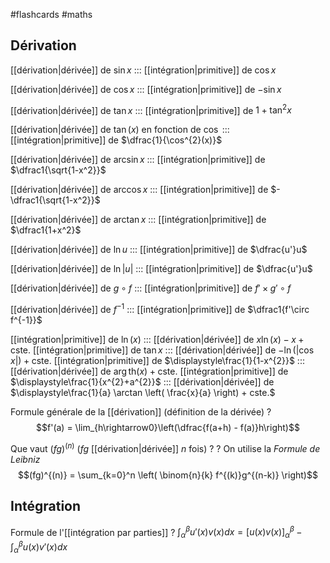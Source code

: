 #flashcards #maths

## Dérivation

[[dérivation|dérivée]] de $\sin x$ ::: [[intégration|primitive]] de $\cos x$ 
<!--SR:!2022-10-05,4,274!2022-10-05,3,255-->
[[dérivation|dérivée]] de $\cos x$ ::: [[intégration|primitive]] de $-\sin x$
<!--SR:!2023-04-20,240,330!2022-10-05,3,255-->
[[dérivation|dérivée]] de $\tan x$ ::: [[intégration|primitive]] de $1 + \tan^2 x$
<!--SR:!2022-10-07,8,192!2022-10-06,4,275-->
[[dérivation|dérivée]] de $\tan(x)$ en fonction de $\cos$ ::: [[intégration|primitive]] de $\dfrac{1}{\cos^{2}(x)}$
<!--SR:!2023-02-21,171,280!2022-10-05,3,255-->
[[dérivation|dérivée]] de $\arcsin x$ ::: [[intégration|primitive]] de $\dfrac1{\sqrt{1-x^2}}$
<!--SR:!2023-03-25,175,252!2022-10-05,3,255-->
[[dérivation|dérivée]] de $\arccos x$ ::: [[intégration|primitive]] de $-\dfrac1{\sqrt{1-x^2}}$
<!--SR:!2022-10-09,10,232!2022-10-08,4,235-->
[[dérivation|dérivée]] de $\arctan x$ ::: [[intégration|primitive]] de $\dfrac1{1+x^2}$
<!--SR:!2022-10-05,1,170!2022-10-05,3,255-->
[[dérivation|dérivée]] de $\ln u$ ::: [[intégration|primitive]] de $\dfrac{u'}u$
<!--SR:!2023-07-20,311,332!2022-10-05,3,255-->
[[dérivation|dérivée]] de $\ln |u|$ ::: [[intégration|primitive]] de $\dfrac{u'}u$
<!--SR:!2023-01-28,158,292!2022-10-05,3,255-->
[[dérivation|dérivée]] de $g\circ f$ ::: [[intégration|primitive]] de $f'\times g'\circ f$
<!--SR:!2023-02-20,166,252!2022-10-06,4,275-->
[[dérivation|dérivée]] de $f^{-1}$ ::: [[intégration|primitive]] de $\dfrac1{f'\circ f^{-1}}$
<!--SR:!2023-03-09,192,312!2022-10-05,3,255-->
[[intégration|primitive]] de $\ln(x)$ ::: [[dérivation|dérivée]] de $x \ln(x) - x + \text{cste.}$
[[intégration|primitive]] de $\tan x$ ::: [[dérivation|dérivée]] de $-\ln(|\cos x|) + \text{cste.}$
[[intégration|primitive]] de $\displaystyle\frac{1}{1-x^{2}}$ ::: [[dérivation|dérivée]] de $\arg \mathrm{th} (x) + \text{cste.}$
[[intégration|primitive]] de $\displaystyle\frac{1}{x^{2}+a^{2}}$ ::: [[dérivation|dérivée]] de $\displaystyle\frac{1}{a} \arctan \left( \frac{x}{a} \right) + cste.$
<!--SR:!2022-10-13,9,256!2022-10-05,3,255-->

Formule générale de la [[dérivation]]
(définition de la dérivée)
?
$$f'(a) = \lim_{h\rightarrow0}\left(\dfrac{f(a+h) - f(a)}h\right)$$
<!--SR:!2023-02-19,153,252-->


Que vaut $(fg)^{(n)}$ ($fg$ [[dérivation|dérivée]] $n$ fois) ?
?
On utilise la _Formule de Leibniz_
$$(fg)^{(n)} = \sum_{k=0}^n \left( \binom{n}{k} f^{(k)}g^{(n-k)} \right)$$
<!--SR:!2022-12-07,123,292-->


## Intégration


Formule de l'[[intégration par parties]]
?
$\displaystyle\int_\alpha^\beta u'(x)v(x)d x = \big[u(x)v(x)\big]_\alpha^\beta - \int_\alpha^\beta u(x)v'(x) d x$
<!--SR:!2023-05-29,272,332-->


